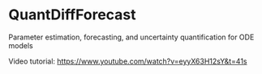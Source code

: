 # QuantDiffForecast
Parameter estimation, forecasting, and uncertainty quantification for ODE models

Video tutorial: https://www.youtube.com/watch?v=eyyX63H12sY&t=41s


